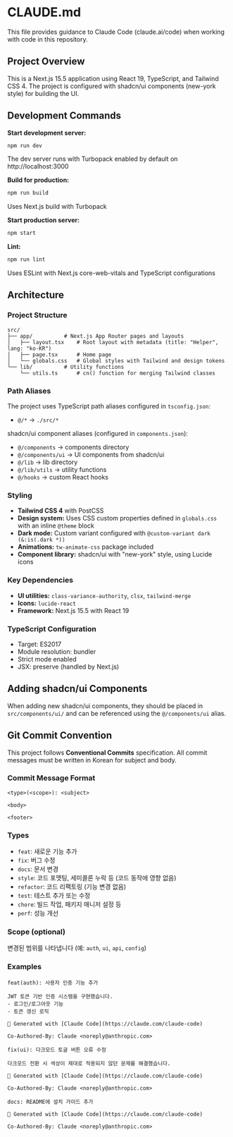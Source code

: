 # CLAUDE.md

This file provides guidance to Claude Code (claude.ai/code) when working with code in this repository.

## Project Overview

This is a Next.js 15.5 application using React 19, TypeScript, and Tailwind CSS 4. The project is configured with shadcn/ui components (new-york style) for building the UI.

## Development Commands

**Start development server:**
```bash
npm run dev
```
The dev server runs with Turbopack enabled by default on http://localhost:3000

**Build for production:**
```bash
npm run build
```
Uses Next.js build with Turbopack

**Start production server:**
```bash
npm start
```

**Lint:**
```bash
npm run lint
```
Uses ESLint with Next.js core-web-vitals and TypeScript configurations

## Architecture

### Project Structure
```
src/
├── app/          # Next.js App Router pages and layouts
│   ├── layout.tsx    # Root layout with metadata (title: "Helper", lang: "ko-KR")
│   ├── page.tsx      # Home page
│   └── globals.css   # Global styles with Tailwind and design tokens
└── lib/          # Utility functions
    └── utils.ts      # cn() function for merging Tailwind classes
```

### Path Aliases
The project uses TypeScript path aliases configured in `tsconfig.json`:
- `@/*` → `./src/*`

shadcn/ui component aliases (configured in `components.json`):
- `@/components` → components directory
- `@/components/ui` → UI components from shadcn/ui
- `@/lib` → lib directory
- `@/lib/utils` → utility functions
- `@/hooks` → custom React hooks

### Styling

- **Tailwind CSS 4** with PostCSS
- **Design system:** Uses CSS custom properties defined in `globals.css` with an inline `@theme` block
- **Dark mode:** Custom variant configured with `@custom-variant dark (&:is(.dark *))`
- **Animations:** `tw-animate-css` package included
- **Component library:** shadcn/ui with "new-york" style, using Lucide icons

### Key Dependencies

- **UI utilities:** `class-variance-authority`, `clsx`, `tailwind-merge`
- **Icons:** `lucide-react`
- **Framework:** Next.js 15.5 with React 19

### TypeScript Configuration

- Target: ES2017
- Module resolution: bundler
- Strict mode enabled
- JSX: preserve (handled by Next.js)

## Adding shadcn/ui Components

When adding new shadcn/ui components, they should be placed in `src/components/ui/` and can be referenced using the `@/components/ui` alias.

## Git Commit Convention

This project follows **Conventional Commits** specification. All commit messages must be written in Korean for subject and body.

### Commit Message Format
```
<type>(<scope>): <subject>

<body>

<footer>
```

### Types
- `feat`: 새로운 기능 추가
- `fix`: 버그 수정
- `docs`: 문서 변경
- `style`: 코드 포맷팅, 세미콜론 누락 등 (코드 동작에 영향 없음)
- `refactor`: 코드 리팩토링 (기능 변경 없음)
- `test`: 테스트 추가 또는 수정
- `chore`: 빌드 작업, 패키지 매니저 설정 등
- `perf`: 성능 개선

### Scope (optional)
변경된 범위를 나타냅니다 (예: `auth`, `ui`, `api`, `config`)

### Examples
```
feat(auth): 사용자 인증 기능 추가

JWT 토큰 기반 인증 시스템을 구현했습니다.
- 로그인/로그아웃 기능
- 토큰 갱신 로직

🤖 Generated with [Claude Code](https://claude.com/claude-code)

Co-Authored-By: Claude <noreply@anthropic.com>
```

```
fix(ui): 다크모드 토글 버튼 오류 수정

다크모드 전환 시 색상이 제대로 적용되지 않던 문제를 해결했습니다.

🤖 Generated with [Claude Code](https://claude.com/claude-code)

Co-Authored-By: Claude <noreply@anthropic.com>
```

```
docs: README에 설치 가이드 추가

🤖 Generated with [Claude Code](https://claude.com/claude-code)

Co-Authored-By: Claude <noreply@anthropic.com>
```

